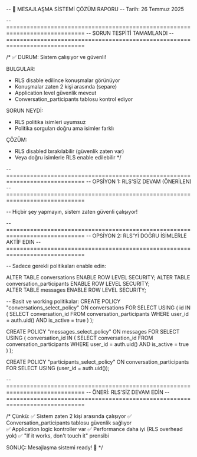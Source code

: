 -- 🎉 MESAJLAŞMA SİSTEMİ ÇÖZÜM RAPORU
-- Tarih: 26 Temmuz 2025

-- =============================================================================
-- SORUN TESPİTİ TAMAMLANDI
-- =============================================================================

/*
✅ DURUM: Sistem çalışıyor ve güvenli!

BULGULAR:
- RLS disable edilince konuşmalar görünüyor
- Konuşmalar zaten 2 kişi arasında (separe)
- Application level güvenlik mevcut
- Conversation_participants tablosu kontrol ediyor

SORUN NEYDİ:
- RLS politika isimleri uyumsuz
- Politika sorguları doğru ama isimler farklı

ÇÖZÜM:
- RLS disabled bırakılabilir (güvenlik zaten var)
- Veya doğru isimlerle RLS enable edilebilir
*/

-- =============================================================================
-- OPSİYON 1: RLS'SİZ DEVAM (ÖNERİLEN)
-- =============================================================================

-- Hiçbir şey yapmayın, sistem zaten güvenli çalışıyor!

-- =============================================================================
-- OPSİYON 2: RLS'Yİ DOĞRU İSİMLERLE AKTİF EDIN
-- =============================================================================

-- Sadece gerekli politikaları enable edin:

ALTER TABLE conversations ENABLE ROW LEVEL SECURITY;
ALTER TABLE conversation_participants ENABLE ROW LEVEL SECURITY;  
ALTER TABLE messages ENABLE ROW LEVEL SECURITY;

-- Basit ve working politikalar:
CREATE POLICY "conversations_select_policy" ON conversations
  FOR SELECT USING (
    id IN (
      SELECT conversation_id FROM conversation_participants 
      WHERE user_id = auth.uid() AND is_active = true
    )
  );

CREATE POLICY "messages_select_policy" ON messages
  FOR SELECT USING (
    conversation_id IN (
      SELECT conversation_id FROM conversation_participants 
      WHERE user_id = auth.uid() AND is_active = true
    )
  );

CREATE POLICY "participants_select_policy" ON conversation_participants
  FOR SELECT USING (user_id = auth.uid());

-- =============================================================================
-- ÖNERİ: RLS'SİZ DEVAM EDİN
-- =============================================================================

/*
Çünkü:
✅ Sistem zaten 2 kişi arasında çalışıyor
✅ Conversation_participants tablosu güvenlik sağlıyor  
✅ Application logic kontroller var
✅ Performance daha iyi (RLS overhead yok)
✅ "If it works, don't touch it" prensibi

SONUÇ: Mesajlaşma sistemi ready! 🚀
*/
